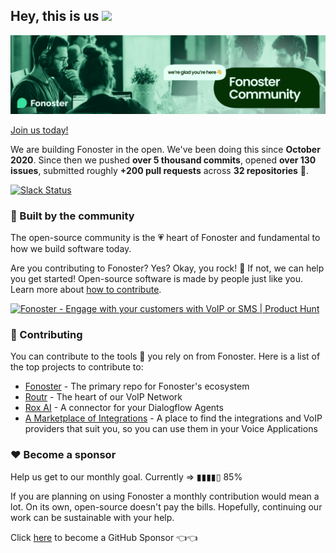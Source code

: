 ## Hey, this is us <img src="https://media.giphy.com/media/hvRJCLFzcasrR4ia7z/giphy.gif" height="32px">

<a href="https://join.slack.com/t/fonoster/shared_invite/zt-b6n7hrwz-PJT9SXg_RRR9Q1gI7DI6kA"><img alt="Fonoster Slack Celebration" src="https://raw.githubusercontent.com/fonoster/.github/main/community.png"></img></a>

[Join us today!](https://join.slack.com/t/fonoster/shared_invite/zt-b6n7hrwz-PJT9SXg_RRR9Q1gI7DI6kA)

We are building Fonoster in the open. We've been doing this since **October 2020**. Since then we pushed **over 5 thousand commits**, opened **over 130 issues**, submitted roughly **+200 pull requests** across **32 repositories** 🤯.

[![Slack Status](https://img.shields.io/badge/slack-join_chat-white.svg?logo=slack&style=social)](https://join.slack.com/t/fonoster/shared_invite/enQtODc2NDY5ODA3NzYzLTNjOTRmZDQ5NzgzZjQ1MTQ3ZDQzNTgwOGVjMzIzYTkwNjZlMWU0ZmZjODMxYjIzODJjZGIwY2FiODA3YjU4ZTk)

### 🍿 Built by the community

The open-source community is the 💗 heart of Fonoster and fundamental to how we build software today.

Are you contributing to Fonoster? Yes? Okay, you rock! 🎸 If not, we can help you get started! Open-source software is made by people just like you. Learn more about [how to contribute](https://opensource.guide/).

<a href="https://www.producthunt.com/posts/fonoster?utm_source=badge-top-post-badge&utm_medium=badge&utm_souce=badge-fonoster" target="_blank"><img src="https://api.producthunt.com/widgets/embed-image/v1/top-post-badge.svg?post_id=319527&theme=dark&period=daily" alt="Fonoster - Engage&#0032;with&#0032;your&#0032;customers&#0032;with&#0032;VoIP&#0032;or&#0032;SMS | Product Hunt" style="width: 250px; height: 54px;" width="250" height="54" /></a>

### 🦦 Contributing

You can contribute to the tools 🔧 you rely on from Fonoster. Here is a list of the top projects to contribute to:

- [Fonoster](https://github.com/fonoster/fonoster) - The primary repo for Fonoster's ecosystem
- [Routr](https://github.com/fonoster/routr) - The heart of our VoIP Network
- [Rox AI](https://github.com/fonoster/rox) - A connector for your Dialogflow Agents
- [A Marketplace of Integrations](https://github.com/fonoster/marketplace) - A place to find the integrations and VoIP providers that suit you, so you can use them in your Voice Applications

### ❤️ Become a sponsor

Help us get to our monthly goal. Currently => ▮▮▮▮▯ 85%

If you are planning on using Fonoster a monthly contribution would mean a lot. On its own, open-source doesn't pay the bills. Hopefully, continuing our work can be sustainable with your help.

Click [here](https://github.com/sponsors/fonoster) to become a GitHub Sponsor  👈👈
